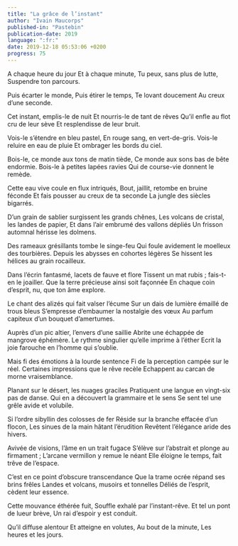 ```yaml
---
title: "La grâce de l’instant"
author: "Ivain Maucorps"
published-in: "Pastebin"
publication-date: 2019
language: ":fr:"
date: 2019-12-18 05:53:06 +0200
progress: 75
---
```

A chaque heure du jour
Et à chaque minute,
Tu peux, sans plus de lutte,
Suspendre ton parcours.

Puis écarter le monde,
Puis étirer le temps,
Te lovant doucement
Au creux d’une seconde.

Cet instant, emplis-le de nuit
Et nourris-le de tant de rêves
Qu’il enfle au flot cru de leur sève
Et resplendisse de leur bruit.

Vois-le s’étendre en bleu pastel,
En rouge sang, en vert-de-gris.
Vois-le reluire en eau de pluie
Et ombrager les bords du ciel.

Bois-le, ce monde aux tons de matin tiède,
Ce monde aux sons bas de bête endormie.
Bois-le à petites lapées ravies
Qui de course-vie donnent le remède.

Cette eau vive coule en flux intriqués,
Bout, jaillit, retombe en bruine féconde
Et fais pousser au creux de ta seconde
La jungle des siècles bigarrés.

D’un grain de sablier surgissent les grands chênes,
Les volcans de cristal, les landes de papier,
Et dans l’air embrumé des vallons dépliés
Un frisson automnal hérisse les dolmens.

Des rameaux grésillants tombe le singe-feu
Qui foule avidement le moelleux des tourbières.
Depuis les abysses en cohortes légères
Se hissent les hélices au grain rocailleux.

Dans l’écrin fantasmé, lacets de fauve et flore
Tissent un mat rubis ; fais-t-en le joailler.
Que la terre précieuse ainsi soit façonnée
En chaque coin d’esprit, nu, que ton âme explore.

Le chant des alizés qui fait valser l’écume
Sur un dais de lumière émaillé de trous bleus
S’empresse d’embaumer la nostalgie des vœux
Au parfum capiteux d’un bouquet d’amertumes.

Auprès d’un pic altier, l’envers d’une saillie
Abrite une échappée de mangrove éphémère.
Le rythme singulier qu’elle imprime à l’éther
Ecrit la joie farouche en l’homme qui s’oublie.

Mais fi des émotions à la lourde sentence
Fi de la perception campée sur le réel.
Certaines impressions que le rêve recèle
Echappent au carcan de morne vraisemblance.

Planant sur le désert, les nuages graciles
Pratiquent une langue en vingt-six pas de danse.
Qui en a découvert la grammaire et le sens
Se sent tel une grêle avide et volubile.

Si l’ordre sibyllin des colosses de fer
Réside sur la branche effacée d’un flocon,
Les sinues de la main hâtant l’érudition
Revêtent l’élégance aride des hivers.

Avivée de visions, l’âme en un trait fugace
S’élève sur l’abstrait et plonge au firmament ;
L’arcane vermillon y remue le néant
Elle éloigne le temps, fait trêve de l’espace.

C’est en ce point d’obscure transcendance
Que la trame ocrée répand ses brins frêles
Landes et volcans, musoirs et tonnelles
Déliés de l’esprit, cèdent leur essence.

Cette mouvance éthérée fuit,
Souffle exhalé par l’instant-rêve.
Et tel un pont de lueur brève,
Un rai d’espoir y est conduit.

Qu’il diffuse alentour
Et atteigne en volutes,
Au bout de la minute,
Les heures et les jours.
